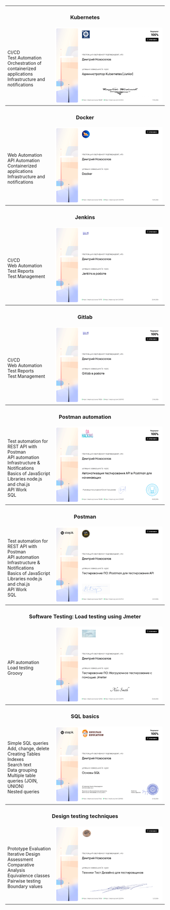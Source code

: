 <table>
    <tr>
        <th colspan="2" style="text-align:center;"><h3>Kubernetes</h3></th>
    </tr>
    <tr>
        <td width="30%">
            <br>CI/CD
            <br>Test Automation
            <br>Orchestration of containerized applications 
            <br>Infrastructure and notifications
        </td>
        <td width="70%">
            <img src="images/kubernetes.png" width="100%" title="Kubernetes">
        </td>
    </tr>
    <tr>
        <th colspan="2" style="text-align:center;"><h3>Docker</h3></th>
    </tr>
    <tr>
        <td width="30%">
            <br>Web Automation
            <br>API Automation
            <br>Containerized applications 
            <br>Infrastructure and notifications
        </td>
        <td width="70%">
            <img src="images/docker.png" width="100%" title="Docker">
        </td>
    </tr>
    <tr>
        <th colspan="2" style="text-align:center;"><h3>Jenkins</h3></th>
    </tr>
    <tr>
        <td width="30%">
            <br>CI/CD
            <br>Web Automation
            <br>Test Reports
            <br>Test Management
        </td>
        <td width="70%">
            <img src="images/jenkins.png" width="100%" title="jenkins">
        </td>
    </tr>
    <tr>
        <th colspan="2" style="text-align:center;"><h3>Gitlab</h3></th>
    </tr>
    <tr>
        <td width="30%">
            <br>CI/CD
            <br>Web Automation
            <br>Test Reports
            <br>Test Management
        </td>
        <td width="70%">
            <img src="images/gitlab.png" width="100%" title="Gitlab">
        </td>
    </tr>
    <tr>
        <th colspan="2" style="text-align:center;"><h3>Postman automation</h3></th>
    </tr>
    <tr>
        <td width="30%">
            <br>Test automation for REST API with Postman
            <br>API automation
            <br>Infrastructure & Notifications
            <br>Basics of JavaScript
            <br>Libraries node.js and chai.js
            <br>API Work
            <br>SQL
        </td>
        <td width="70%">
            <img src="images/automatization_postman.png" width="100%" title="Postman automation">
        </td>
    </tr>
    <tr>
        <th colspan="2" style="text-align:center;"><h3>Postman</h3></th>
    </tr>
    <tr>
        <td width="30%">
            <br>Test automation for REST API with Postman
            <br>API automation
            <br>Infrastructure & Notifications
            <br>Basics of JavaScript
            <br>Libraries node.js and chai.js
            <br>API Work
            <br>SQL
        </td>
        <td width="70%">
            <img src="images/postman_api.png" width="100%" title="Postman">
        </td>
    </tr>
    <tr>
        <th colspan="2" style="text-align:center;"><h3>Software Testing: Load testing using Jmeter</h3></th>
    </tr>
    <tr>
        <td width="30%">
            <br>API automation
            <br>Load testing
            <br>Groovy
        </td>
        <td width="70%">
            <img src="images/jmeter.png" width="100%" title="Jmeter">
        </td>
    </tr>
    <tr>
        <th colspan="2" style="text-align:center;"><h3>SQL basics</h3></th>
    </tr>
    <tr>
        <td width="30%">
            <br>Simple SQL queries
            <br>Add, change, delete
            <br>Creating Tables
            <br>Indexes
            <br>Search text
            <br>Data grouping
            <br>Multiple table queries (JOIN, UNION)
            <br>Nested queries
        </td>
        <td width="70%">
            <img src="images/sql.png" width="100%" title="SQL">
        </td>
    </tr> 
        <tr>
        <th colspan="2" style="text-align:center;"><h3>Design testing techniques</h3></th>
    </tr>
    <tr>
        <td width="30%">
            <br>Prototype Evaluation
            <br>Iterative Design Assessment
            <br>Comparative Analysis
            <br>Equivalence classes
            <br>Pairwise testing
            <br>Boundary values
        </td>
        <td width="70%">
            <img src="images/test_design.png" width="100%" title="Design testing techniques">
        </td>
    </tr> 
</table>
